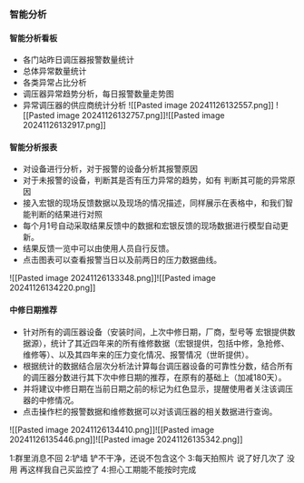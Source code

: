 ### 智能分析

#### 智能分析看板
- 各门站昨日调压器报警数量统计
- 总体异常数量统计
- 各类异常占比分析
- 调压器异常趋势分析，每日报警数量走势图
- 异常调压器的供应商统计分析
![[Pasted image 20241126132557.png]]
![[Pasted image 20241126132757.png]]![[Pasted image 20241126132917.png]]


#### 智能分析报表
- 对设备进行分析，对于报警的设备分析其报警原因
- 对于未报警的设备，判断其是否有压力异常的趋势，如有 判断其可能的异常原因
- 接入宏银的现场反馈数据以及现场的情况描述，同样展示在表格中，和我们智能判断的结果进行对照
- 每个月1号自动采取结果反馈中的数据和宏银反馈的现场数据进行模型自动更新。
- 结果反馈一览中可以由使用人员自行反馈。
- 点击图表可以查看报警当日以及前两日的压力数据曲线。


![[Pasted image 20241126133348.png]]![[Pasted image 20241126134220.png]]


#### 中修日期推荐
- 针对所有的调压器设备（安装时间，上次中修日期，厂商，型号等 宏银提供数据源），统计了其近四年来的所有维修数据（宏银提供，包括中修，急抢修、维修等）、以及其四年来的压力变化情况、报警情况（世昕提供）。
- 根据统计的数据结合层次分析法计算每台调压器设备的可靠性分数，结合所有的调压器分数进行其下次中修日期的推荐，在原有的基础上（加减180天）。
- 并将建议中修日期在当前日期之前的标记为红色显示，提醒使用者关注该调压器的中修情况。
- 点击操作栏的报警数据和维修数据可以对该调压器的相关数据进行查询。

![[Pasted image 20241126134410.png]]![[Pasted image 20241126135446.png]]![[Pasted image 20241126135342.png]]




1:群里消息不回
2:铲墙 铲不干净，还说不包含这个
3:每天拍照片 说了好几次了 没用 再这样我自己买监控了
4:担心工期能不能按时完成